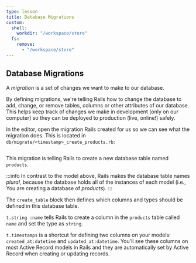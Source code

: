 ```yaml
---
type: lesson
title: Database Migrations
custom:
  shell:
    workdir: "/workspace/store"
  fs:
    remove:
      - "/workspace/store"
---
```


Database Migrations
-------------------

A _migration_ is a set of changes we want to make to our database.

By defining migrations, we're telling Rails how to change the database to add,
change, or remove tables, columns or other attributes of our database. This
helps keep track of changes we make in development (only on our computer) so
they can be deployed to production (live, online!) safely.

In the editor, open the migration Rails created for us so we can see what
the migration does. This is located in
`db/migrate/<timestamp>_create_products.rb`:

```file:/workspace/store/db/migrate/20250521010850_create_products.rb
```

This migration is telling Rails to create a new database table named `products`.

:::info
In contrast to the model above, Rails makes the database table names
_plural_, because the database holds all of the instances of each model (i.e.,
You are creating a database of _products_).
:::

The `create_table` block then defines which columns and types should be defined
in this database table.

`t.string :name` tells Rails to create a column in the `products` table called
`name` and set the type as `string`.

`t.timestamps` is a shortcut for defining two columns on your models:
`created_at:datetime` and `updated_at:datetime`. You'll see these columns on
most Active Record models in Rails and they are automatically set by Active
Record when creating or updating records.

